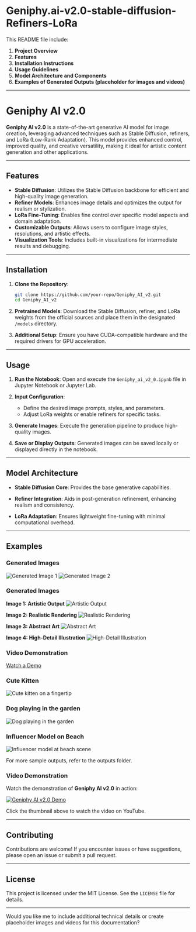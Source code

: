 # Geniphy.ai-v2.0-stable-diffusion-Refiners-LoRa

This README file include:

1. **Project Overview**
2. **Features**
3. **Installation Instructions**
4. **Usage Guidelines**
5. **Model Architecture and Components**
6. **Examples of Generated Outputs (placeholder for images and videos)**


---

# Geniphy AI v2.0

**Geniphy AI v2.0** is a state-of-the-art generative AI model for image creation, leveraging advanced techniques such as Stable Diffusion, refiners, and LoRa (Low-Rank Adaptation). This model provides enhanced control, improved quality, and creative versatility, making it ideal for artistic content generation and other applications.

---

## **Features**

- **Stable Diffusion**: Utilizes the Stable Diffusion backbone for efficient and high-quality image generation.
- **Refiner Models**: Enhances image details and optimizes the output for realism or stylization.
- **LoRa Fine-Tuning**: Enables fine control over specific model aspects and domain adaptation.
- **Customizable Outputs**: Allows users to configure image styles, resolutions, and artistic effects.
- **Visualization Tools**: Includes built-in visualizations for intermediate results and debugging.
  
---

## **Installation**

1. **Clone the Repository**:
   ```bash
   git clone https://github.com/your-repo/Geniphy_AI_v2.git
   cd Geniphy_AI_v2
   ```

2. **Pretrained Models**:
   Download the Stable Diffusion, refiner, and LoRa weights from the official sources and place them in the designated `/models` directory.

3. **Additional Setup**:
   Ensure you have CUDA-compatible hardware and the required drivers for GPU acceleration.

---

## **Usage**

1. **Run the Notebook**:
   Open and execute the `Geniphy_ai_v2_0.ipynb` file in Jupyter Notebook or Jupyter Lab.

2. **Input Configuration**:
   - Define the desired image prompts, styles, and parameters.
   - Adjust LoRa weights or enable refiners for specific tasks.

3. **Generate Images**:
   Execute the generation pipeline to produce high-quality images.

4. **Save or Display Outputs**:
   Generated images can be saved locally or displayed directly in the notebook.

---

## **Model Architecture**

- **Stable Diffusion Core**:
  Provides the base generative capabilities.
  
- **Refiner Integration**:
  Aids in post-generation refinement, enhancing realism and consistency.
  
- **LoRa Adaptation**:
  Ensures lightweight fine-tuning with minimal computational overhead.

---

## **Examples**

### Generated Images
![Generated Image 1](path/to/image1.jpg)
![Generated Image 2](path/to/image2.jpg)

### Generated Images
**Image 1: Artistic Output**
![Artistic Output](Geniphy.ai_v2.0_outputs/image%20(3).webp)

**Image 2: Realistic Rendering**
![Realistic Rendering](Geniphy.ai_v2.0_outputs/image%20(5).webp)

**Image 3: Abstract Art**
![Abstract Art](Geniphy.ai_v2.0_outputs/image%20(6).webp)

**Image 4: High-Detail Illustration**
![High-Detail Illustration](Geniphy.ai_v2.0_outputs/image%20(8).webp)


### Video Demonstration
[Watch a Demo](path/to/demo.mp4)


### Cute Kitten
![Cute kitten on a fingertip](Geniphy_ai%20v1.0%20(sdxl_refiner)_output/cute%20kitten%20on%20a%20finger%20tip.jpg)

### Dog playing in the garden
![Dog playing in the garden](Geniphy_ai%20v1.0%20(sdxl_refiner)_output/A%20dog%20playing%20in%20the%20garden%201.png)

### Influencer Model on Beach
![Influencer model at beach scene](Geniphy_ai%20v1.0%20(sdxl_refiner)_output/influencer%20model,%20russian,%20blue%20eyes,%20blond%20hair,%20beach%20scene,%20beach%20dress.jpg)

For more sample outputs, refer to the outputs folder.

### Video Demonstration

Watch the demonstration of **Geniphy AI v2.0** in action:

[![Geniphy AI v2.0 Demo](https://img.youtube.com/vi/oo0RfFPfim0/maxresdefault.jpg)](https://www.youtube.com/watch?v=oo0RfFPfim0)

Click the thumbnail above to watch the video on YouTube.


---

## **Contributing**

Contributions are welcome! If you encounter issues or have suggestions, please open an issue or submit a pull request.

---

## **License**

This project is licensed under the MIT License. See the `LICENSE` file for details.

---

Would you like me to include additional technical details or create placeholder images and videos for this documentation?
